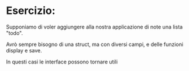 # Esercizio:
Supponiamo di voler aggiungere alla nostra applicazione di note una lista "todo".

Avrò sempre bisogno di una struct, ma con diversi campi, e delle funzioni display e save.

In questi casi le interface possono tornare utili